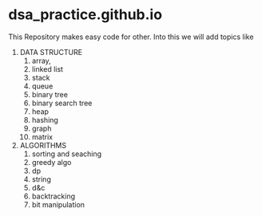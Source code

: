# dsa_practice.github.io
This Repository makes easy code for other.
Into this we will add topics like 
1. DATA STRUCTURE
    1. array,
    2. linked list
    4. stack
    5. queue
    6. binary tree
    7. binary search tree
    8. heap 
    9. hashing 
    10. graph
    11. matrix
3. ALGORITHMS
    1. sorting and seaching
    2. greedy algo
    3. dp
    4. string
    5. d&c
    6. backtracking
    7. bit manipulation
  
  

